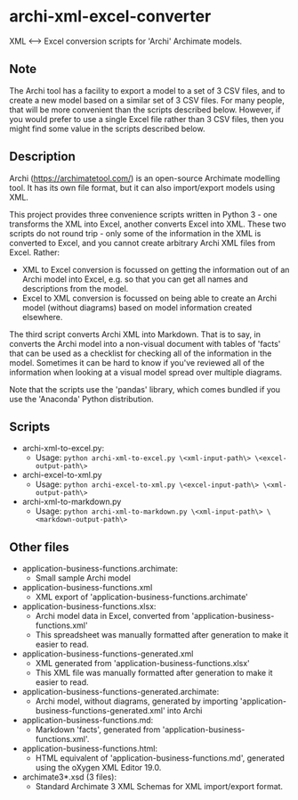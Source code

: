 # archi-xml-excel-converter
XML &lt;--> Excel conversion scripts for 'Archi' Archimate models.

## Note
The Archi tool has a facility to export a model to a set of 3 CSV files, and to create a new model based
on a similar set of 3 CSV files.  For many people, that will be more convenient than the scripts described below.  However, if you would prefer to use a single Excel file rather than 3 CSV files, then
you might find some value in the scripts described below.

## Description
Archi (https://archimatetool.com/) is an open-source Archimate modelling tool.  It has its own file
format, but it can also import/export models using XML.

This project provides three convenience scripts written in Python 3 - one transforms the XML into Excel,
another converts Excel into XML.  These two scripts do not round trip - only some of the information
in the XML is converted to Excel, and you cannot create arbitrary Archi XML files from Excel.  Rather:

* XML to Excel conversion is focussed on getting the information out of an Archi model into Excel, e.g. so that you can get all names and descriptions from the model.
* Excel to XML conversion is focussed on being able to create an Archi model (without diagrams) based on model information created elsewhere.

The third script converts Archi XML into Markdown.  That is to say, in converts the Archi model into a non-visual document with tables of 'facts' that can be used as a checklist for checking all of the information in the model.  Sometimes it can be hard to know if you've reviewed all of the information when looking at a visual model spread over multiple diagrams.

Note that the scripts use the 'pandas' library, which comes bundled if you use the 'Anaconda' Python distribution.

## Scripts
* archi-xml-to-excel.py:
  * Usage: ``python archi-xml-to-excel.py \<xml-input-path\> \<excel-output-path\>``
* archi-excel-to-xml.py  
  * Usage: ``python archi-excel-to-xml.py \<excel-input-path\> \<xml-output-path\>``
* archi-xml-to-markdown.py  
  * Usage: ``python archi-xml-to-markdown.py \<xml-input-path\> \<markdown-output-path\>``

## Other files
* application-business-functions.archimate:
  * Small sample Archi model
* application-business-functions.xml
  * XML export of 'application-business-functions.archimate'
* application-business-functions.xlsx:
  * Archi model data in Excel, converted from 'application-business-functions.xml'
  * This spreadsheet was manually formatted after generation to make it easier to read.
* application-business-functions-generated.xml
  * XML generated from 'application-business-functions.xlsx'
  * This XML file was manually formatted after generation to make it easier to read.
* application-business-functions-generated.archimate:
  * Archi model, without diagrams, generated by importing 'application-business-functions-generated.xml' into Archi
* application-business-functions.md:
  * Markdown 'facts', generated from 'application-business-functions.xml'.
* application-business-functions.html:
  * HTML equivalent of 'application-business-functions.md', generated using the oXygen XML Editor 19.0.
* archimate3\*.xsd (3 files):
  * Standard Archimate 3 XML Schemas for XML import/export format.